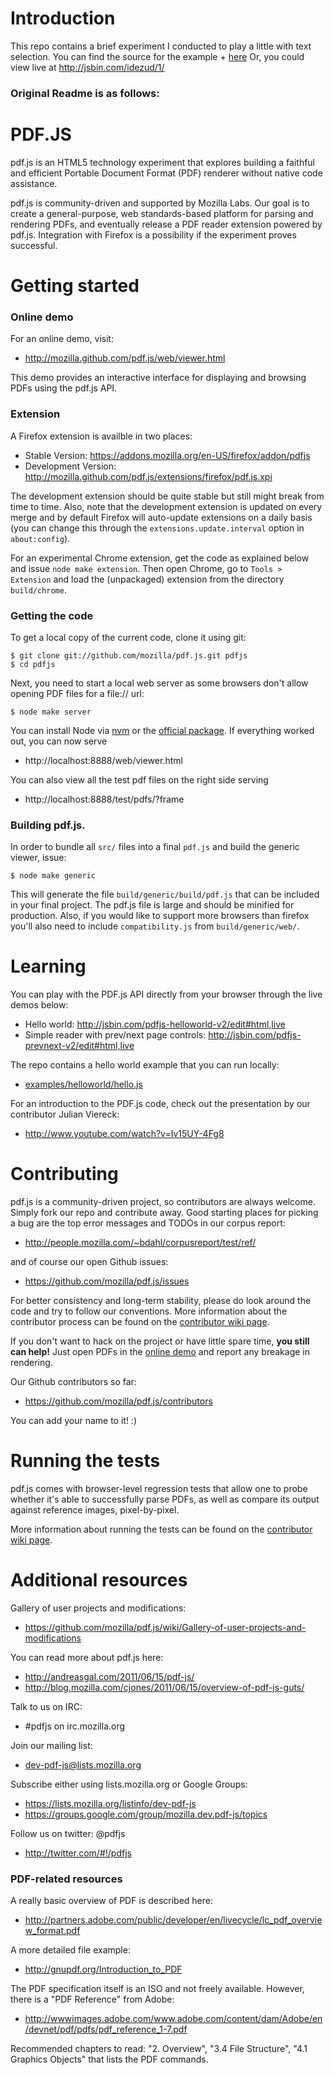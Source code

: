 # Introduction

This repo contains a brief experiment I conducted to play a little with text selection.
You can find the source for the example + [here](https://github.com/asehra/pdf.js/blob/master/examples/textselect/)
Or, you could view live at http://jsbin.com/idezud/1/

### Original Readme is as follows:

# PDF.JS


pdf.js is an HTML5 technology experiment that explores building a faithful
and efficient Portable Document Format (PDF) renderer without native code 
assistance.

pdf.js is community-driven and supported by Mozilla Labs. Our goal is to 
create a general-purpose, web standards-based platform for parsing and 
rendering PDFs, and eventually release a PDF reader extension powered by 
pdf.js. Integration with Firefox is a possibility if the experiment proves 
successful.

 

# Getting started

### Online demo

For an online demo, visit:

+ http://mozilla.github.com/pdf.js/web/viewer.html

This demo provides an interactive interface for displaying and browsing PDFs
using the pdf.js API.

### Extension

A Firefox extension is availble in two places:

+ Stable Version: https://addons.mozilla.org/en-US/firefox/addon/pdfjs
+ Development Version: http://mozilla.github.com/pdf.js/extensions/firefox/pdf.js.xpi

The development extension should be quite stable but still might break from time to time.
Also, note that the development extension is updated on every merge and by default Firefox will
auto-update extensions on a daily basis (you can change this through the 
`extensions.update.interval` option in `about:config`).

For an experimental Chrome extension, get the code as explained below and issue `node make extension`. 
Then open Chrome, go to `Tools > Extension` and load the (unpackaged) extension
from the directory `build/chrome`.

### Getting the code

To get a local copy of the current code, clone it using git:

    $ git clone git://github.com/mozilla/pdf.js.git pdfjs
    $ cd pdfjs

Next, you need to start a local web server as some browsers don't allow opening
PDF files for a file:// url:

    $ node make server

You can install Node via [nvm](https://github.com/creationix/nvm) or the 
[official package](http://nodejs.org). If everything worked out, you can now serve 

+ http://localhost:8888/web/viewer.html

You can also view all the test pdf files on the right side serving

+ http://localhost:8888/test/pdfs/?frame

### Building pdf.js.

In order to bundle all `src/` files into a final `pdf.js` and build the generic viewer, issue:

    $ node make generic

This will generate the file `build/generic/build/pdf.js` that can be included in your final project. The pdf.js file is large and should be minified for production. Also, if you would like to support more browsers than firefox you'll also need to include `compatibility.js` from `build/generic/web/`.


# Learning

You can play with the PDF.js API directly from your browser through the live demos below:

+ Hello world: http://jsbin.com/pdfjs-helloworld-v2/edit#html,live
+ Simple reader with prev/next page controls: http://jsbin.com/pdfjs-prevnext-v2/edit#html,live

The repo contains a hello world example that you can run locally:

+ [examples/helloworld/hello.js](https://github.com/mozilla/pdf.js/blob/master/examples/helloworld/hello.js)

For an introduction to the PDF.js code, check out the presentation by our contributor Julian Viereck:

+ http://www.youtube.com/watch?v=Iv15UY-4Fg8




# Contributing

pdf.js is a community-driven project, so contributors are always welcome. 
Simply fork our repo and contribute away. Good starting places for picking
a bug are the top error messages and TODOs in our corpus report:

+ http://people.mozilla.com/~bdahl/corpusreport/test/ref/

and of course our open Github issues:

+ https://github.com/mozilla/pdf.js/issues 

For better consistency and long-term stability, please do look around the 
code and try to follow our conventions.
More information about the contributor process can be found on the 
[contributor wiki page](https://github.com/mozilla/pdf.js/wiki/Contributing).

If you don't want to hack on the project or have little spare time, __you still
can help!__ Just open PDFs in the 
[online demo](http://mozilla.github.com/pdf.js/web/viewer.html) and report 
any breakage in rendering.

Our Github contributors so far:

+ https://github.com/mozilla/pdf.js/contributors

You can add your name to it! :)


# Running the tests

pdf.js comes with browser-level regression tests that allow one to probe
whether it's able to successfully parse PDFs, as well as compare its output
against reference images, pixel-by-pixel.

More information about running the tests can be found on the
[contributor wiki page](https://github.com/mozilla/pdf.js/wiki/Contributing).


# Additional resources

Gallery of user projects and modifications:

+ https://github.com/mozilla/pdf.js/wiki/Gallery-of-user-projects-and-modifications

You can read more about pdf.js here:

+ http://andreasgal.com/2011/06/15/pdf-js/
+ http://blog.mozilla.com/cjones/2011/06/15/overview-of-pdf-js-guts/

Talk to us on IRC:

+ #pdfjs on irc.mozilla.org

Join our mailing list: 

+ dev-pdf-js@lists.mozilla.org

Subscribe either using lists.mozilla.org or Google Groups: 
  
+ https://lists.mozilla.org/listinfo/dev-pdf-js
+ https://groups.google.com/group/mozilla.dev.pdf-js/topics

Follow us on twitter: @pdfjs

+ http://twitter.com/#!/pdfjs
  
  
  
### PDF-related resources

A really basic overview of PDF is described here:

+ http://partners.adobe.com/public/developer/en/livecycle/lc_pdf_overview_format.pdf

A more detailed file example:

+ http://gnupdf.org/Introduction_to_PDF
  
The PDF specification itself is an ISO and not freely available. However, there is
a "PDF Reference" from Adobe:

+ http://wwwimages.adobe.com/www.adobe.com/content/dam/Adobe/en/devnet/pdf/pdfs/pdf_reference_1-7.pdf

Recommended chapters to read: "2. Overview", "3.4 File Structure", 
"4.1 Graphics Objects" that lists the PDF commands.
